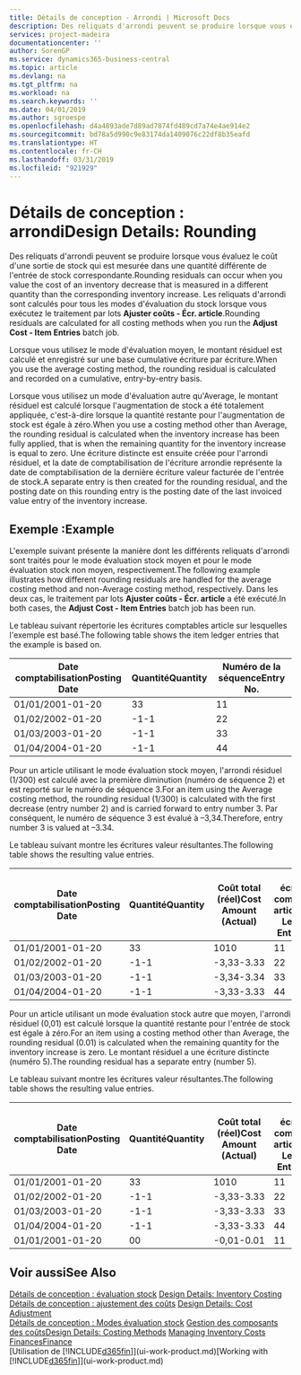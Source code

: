 ```yaml
---
title: Détails de conception - Arrondi | Microsoft Docs
description: Des reliquats d'arrondi peuvent se produire lorsque vous évaluez le coût d'une sortie de stock qui est mesurée dans une quantité différente de l'entrée de stock correspondante. Les reliquats d'arrondi sont calculés pour tous les modes d'évaluation du stock lorsque vous exécutez le traitement par lots **Ajuster coûts - Écr. article**.
services: project-madeira
documentationcenter: ''
author: SorenGP
ms.service: dynamics365-business-central
ms.topic: article
ms.devlang: na
ms.tgt_pltfrm: na
ms.workload: na
ms.search.keywords: ''
ms.date: 04/01/2019
ms.author: sgroespe
ms.openlocfilehash: d4a4893ade7d89ad7874fd489cd7a74e4ae914e2
ms.sourcegitcommit: bd78a5d990c9e83174da1409076c22df8b35eafd
ms.translationtype: HT
ms.contentlocale: fr-CH
ms.lasthandoff: 03/31/2019
ms.locfileid: "921929"
---
```

# <a name="design-details-rounding"></a><span data-ttu-id="3405f-104">Détails de conception : arrondi</span><span class="sxs-lookup"><span data-stu-id="3405f-104">Design Details: Rounding</span></span>
<span data-ttu-id="3405f-105">Des reliquats d'arrondi peuvent se produire lorsque vous évaluez le coût d'une sortie de stock qui est mesurée dans une quantité différente de l'entrée de stock correspondante.</span><span class="sxs-lookup"><span data-stu-id="3405f-105">Rounding residuals can occur when you value the cost of an inventory decrease that is measured in a different quantity than the corresponding inventory increase.</span></span> <span data-ttu-id="3405f-106">Les reliquats d'arrondi sont calculés pour tous les modes d'évaluation du stock lorsque vous exécutez le traitement par lots **Ajuster coûts - Écr. article**.</span><span class="sxs-lookup"><span data-stu-id="3405f-106">Rounding residuals are calculated for all costing methods when you run the **Adjust Cost - Item Entries** batch job.</span></span>  

 <span data-ttu-id="3405f-107">Lorsque vous utilisez le mode d'évaluation moyen, le montant résiduel est calculé et enregistré sur une base cumulative écriture par écriture.</span><span class="sxs-lookup"><span data-stu-id="3405f-107">When you use the average costing method, the rounding residual is calculated and recorded on a cumulative, entry-by-entry basis.</span></span>  

 <span data-ttu-id="3405f-108">Lorsque vous utilisez un mode d'évaluation autre qu'Average, le montant résiduel est calculé lorsque l'augmentation de stock a été totalement appliquée, c'est-à-dire lorsque la quantité restante pour l'augmentation de stock est égale à zéro.</span><span class="sxs-lookup"><span data-stu-id="3405f-108">When you use a costing method other than Average, the rounding residual is calculated when the inventory increase has been fully applied, that is when the remaining quantity for the inventory increase is equal to zero.</span></span> <span data-ttu-id="3405f-109">Une écriture distincte est ensuite créée pour l'arrondi résiduel, et la date de comptabilisation de l'écriture arrondie représente la date de comptabilisation de la dernière écriture valeur facturée de l'entrée de stock.</span><span class="sxs-lookup"><span data-stu-id="3405f-109">A separate entry is then created for the rounding residual, and the posting date on this rounding entry is the posting date of the last invoiced value entry of the inventory increase.</span></span>  

## <a name="example"></a><span data-ttu-id="3405f-110">Exemple :</span><span class="sxs-lookup"><span data-stu-id="3405f-110">Example</span></span>  
 <span data-ttu-id="3405f-111">L'exemple suivant présente la manière dont les différents reliquats d'arrondi sont traités pour le mode évaluation stock moyen et pour le mode évaluation stock non moyen, respectivement.</span><span class="sxs-lookup"><span data-stu-id="3405f-111">The following example illustrates how different rounding residuals are handled for the average costing method and non-Average costing method, respectively.</span></span> <span data-ttu-id="3405f-112">Dans les deux cas, le traitement par lots **Ajuster coûts - Écr. article** a été exécuté.</span><span class="sxs-lookup"><span data-stu-id="3405f-112">In both cases, the **Adjust Cost - Item Entries** batch job has been run.</span></span>  

 <span data-ttu-id="3405f-113">Le tableau suivant répertorie les écritures comptables article sur lesquelles l'exemple est basé.</span><span class="sxs-lookup"><span data-stu-id="3405f-113">The following table shows the item ledger entries that the example is based on.</span></span>  

|<span data-ttu-id="3405f-114">Date comptabilisation</span><span class="sxs-lookup"><span data-stu-id="3405f-114">Posting Date</span></span>|<span data-ttu-id="3405f-115">Quantité</span><span class="sxs-lookup"><span data-stu-id="3405f-115">Quantity</span></span>|<span data-ttu-id="3405f-116">Numéro de la séquence</span><span class="sxs-lookup"><span data-stu-id="3405f-116">Entry No.</span></span>|  
|------------------|--------------|---------------|  
|<span data-ttu-id="3405f-117">01/01/20</span><span class="sxs-lookup"><span data-stu-id="3405f-117">01-01-20</span></span>|<span data-ttu-id="3405f-118">3</span><span class="sxs-lookup"><span data-stu-id="3405f-118">3</span></span>|<span data-ttu-id="3405f-119">1</span><span class="sxs-lookup"><span data-stu-id="3405f-119">1</span></span>|  
|<span data-ttu-id="3405f-120">01/02/20</span><span class="sxs-lookup"><span data-stu-id="3405f-120">02-01-20</span></span>|<span data-ttu-id="3405f-121">-1</span><span class="sxs-lookup"><span data-stu-id="3405f-121">-1</span></span>|<span data-ttu-id="3405f-122">2</span><span class="sxs-lookup"><span data-stu-id="3405f-122">2</span></span>|  
|<span data-ttu-id="3405f-123">01/03/20</span><span class="sxs-lookup"><span data-stu-id="3405f-123">03-01-20</span></span>|<span data-ttu-id="3405f-124">-1</span><span class="sxs-lookup"><span data-stu-id="3405f-124">-1</span></span>|<span data-ttu-id="3405f-125">3</span><span class="sxs-lookup"><span data-stu-id="3405f-125">3</span></span>|  
|<span data-ttu-id="3405f-126">01/04/20</span><span class="sxs-lookup"><span data-stu-id="3405f-126">04-01-20</span></span>|<span data-ttu-id="3405f-127">-1</span><span class="sxs-lookup"><span data-stu-id="3405f-127">-1</span></span>|<span data-ttu-id="3405f-128">4</span><span class="sxs-lookup"><span data-stu-id="3405f-128">4</span></span>|  

 <span data-ttu-id="3405f-129">Pour un article utilisant le mode évaluation stock moyen, l'arrondi résiduel (1/300) est calculé avec la première diminution (numéro de séquence 2) et est reporté sur le numéro de séquence 3.</span><span class="sxs-lookup"><span data-stu-id="3405f-129">For an item using the Average costing method, the rounding residual (1/300) is calculated with the first decrease (entry number 2) and is carried forward to entry number 3.</span></span> <span data-ttu-id="3405f-130">Par conséquent, le numéro de séquence 3 est évalué à –3,34.</span><span class="sxs-lookup"><span data-stu-id="3405f-130">Therefore, entry number 3 is valued at –3.34.</span></span>  

 <span data-ttu-id="3405f-131">Le tableau suivant montre les écritures valeur résultantes.</span><span class="sxs-lookup"><span data-stu-id="3405f-131">The following table shows the resulting value entries.</span></span>  

|<span data-ttu-id="3405f-132">Date comptabilisation</span><span class="sxs-lookup"><span data-stu-id="3405f-132">Posting Date</span></span>|<span data-ttu-id="3405f-133">Quantité</span><span class="sxs-lookup"><span data-stu-id="3405f-133">Quantity</span></span>|<span data-ttu-id="3405f-134">Coût total (réel)</span><span class="sxs-lookup"><span data-stu-id="3405f-134">Cost Amount (Actual)</span></span>|<span data-ttu-id="3405f-135">N° écriture comptable article</span><span class="sxs-lookup"><span data-stu-id="3405f-135">Item Ledger Entry No.</span></span>|<span data-ttu-id="3405f-136">Numéro de la séquence</span><span class="sxs-lookup"><span data-stu-id="3405f-136">Entry No.</span></span>|  
|------------------|--------------|----------------------------|---------------------------|---------------|  
|<span data-ttu-id="3405f-137">01/01/20</span><span class="sxs-lookup"><span data-stu-id="3405f-137">01-01-20</span></span>|<span data-ttu-id="3405f-138">3</span><span class="sxs-lookup"><span data-stu-id="3405f-138">3</span></span>|<span data-ttu-id="3405f-139">10</span><span class="sxs-lookup"><span data-stu-id="3405f-139">10</span></span>|<span data-ttu-id="3405f-140">1</span><span class="sxs-lookup"><span data-stu-id="3405f-140">1</span></span>|<span data-ttu-id="3405f-141">1</span><span class="sxs-lookup"><span data-stu-id="3405f-141">1</span></span>|  
|<span data-ttu-id="3405f-142">01/02/20</span><span class="sxs-lookup"><span data-stu-id="3405f-142">02-01-20</span></span>|<span data-ttu-id="3405f-143">-1</span><span class="sxs-lookup"><span data-stu-id="3405f-143">-1</span></span>|<span data-ttu-id="3405f-144">-3,33</span><span class="sxs-lookup"><span data-stu-id="3405f-144">-3.33</span></span>|<span data-ttu-id="3405f-145">2</span><span class="sxs-lookup"><span data-stu-id="3405f-145">2</span></span>|<span data-ttu-id="3405f-146">2</span><span class="sxs-lookup"><span data-stu-id="3405f-146">2</span></span>|  
|<span data-ttu-id="3405f-147">01/03/20</span><span class="sxs-lookup"><span data-stu-id="3405f-147">03-01-20</span></span>|<span data-ttu-id="3405f-148">-1</span><span class="sxs-lookup"><span data-stu-id="3405f-148">-1</span></span>|<span data-ttu-id="3405f-149">-3,34</span><span class="sxs-lookup"><span data-stu-id="3405f-149">-3.34</span></span>|<span data-ttu-id="3405f-150">3</span><span class="sxs-lookup"><span data-stu-id="3405f-150">3</span></span>|<span data-ttu-id="3405f-151">3</span><span class="sxs-lookup"><span data-stu-id="3405f-151">3</span></span>|  
|<span data-ttu-id="3405f-152">01/04/20</span><span class="sxs-lookup"><span data-stu-id="3405f-152">04-01-20</span></span>|<span data-ttu-id="3405f-153">-1</span><span class="sxs-lookup"><span data-stu-id="3405f-153">-1</span></span>|<span data-ttu-id="3405f-154">-3,33</span><span class="sxs-lookup"><span data-stu-id="3405f-154">-3.33</span></span>|<span data-ttu-id="3405f-155">4</span><span class="sxs-lookup"><span data-stu-id="3405f-155">4</span></span>|<span data-ttu-id="3405f-156">4</span><span class="sxs-lookup"><span data-stu-id="3405f-156">4</span></span>|  

 <span data-ttu-id="3405f-157">Pour un article utilisant un mode évaluation stock autre que moyen, l'arrondi résiduel (0,01) est calculé lorsque la quantité restante pour l'entrée de stock est égale à zéro.</span><span class="sxs-lookup"><span data-stu-id="3405f-157">For an item using a costing method other than Average, the rounding residual (0.01) is calculated when the remaining quantity for the inventory increase is zero.</span></span> <span data-ttu-id="3405f-158">Le montant résiduel a une écriture distincte (numéro 5).</span><span class="sxs-lookup"><span data-stu-id="3405f-158">The rounding residual has a separate entry (number 5).</span></span>  

 <span data-ttu-id="3405f-159">Le tableau suivant montre les écritures valeur résultantes.</span><span class="sxs-lookup"><span data-stu-id="3405f-159">The following table shows the resulting value entries.</span></span>  

|<span data-ttu-id="3405f-160">Date comptabilisation</span><span class="sxs-lookup"><span data-stu-id="3405f-160">Posting Date</span></span>|<span data-ttu-id="3405f-161">Quantité</span><span class="sxs-lookup"><span data-stu-id="3405f-161">Quantity</span></span>|<span data-ttu-id="3405f-162">Coût total (réel)</span><span class="sxs-lookup"><span data-stu-id="3405f-162">Cost Amount (Actual)</span></span>|<span data-ttu-id="3405f-163">N° écriture comptable article</span><span class="sxs-lookup"><span data-stu-id="3405f-163">Item Ledger Entry No.</span></span>|<span data-ttu-id="3405f-164">Numéro de la séquence</span><span class="sxs-lookup"><span data-stu-id="3405f-164">Entry No.</span></span>|  
|------------------|--------------|----------------------------|---------------------------|---------------|  
|<span data-ttu-id="3405f-165">01/01/20</span><span class="sxs-lookup"><span data-stu-id="3405f-165">01-01-20</span></span>|<span data-ttu-id="3405f-166">3</span><span class="sxs-lookup"><span data-stu-id="3405f-166">3</span></span>|<span data-ttu-id="3405f-167">10</span><span class="sxs-lookup"><span data-stu-id="3405f-167">10</span></span>|<span data-ttu-id="3405f-168">1</span><span class="sxs-lookup"><span data-stu-id="3405f-168">1</span></span>|<span data-ttu-id="3405f-169">1</span><span class="sxs-lookup"><span data-stu-id="3405f-169">1</span></span>|  
|<span data-ttu-id="3405f-170">01/02/20</span><span class="sxs-lookup"><span data-stu-id="3405f-170">02-01-20</span></span>|<span data-ttu-id="3405f-171">-1</span><span class="sxs-lookup"><span data-stu-id="3405f-171">-1</span></span>|<span data-ttu-id="3405f-172">-3,33</span><span class="sxs-lookup"><span data-stu-id="3405f-172">-3.33</span></span>|<span data-ttu-id="3405f-173">2</span><span class="sxs-lookup"><span data-stu-id="3405f-173">2</span></span>|<span data-ttu-id="3405f-174">2</span><span class="sxs-lookup"><span data-stu-id="3405f-174">2</span></span>|  
|<span data-ttu-id="3405f-175">01/03/20</span><span class="sxs-lookup"><span data-stu-id="3405f-175">03-01-20</span></span>|<span data-ttu-id="3405f-176">-1</span><span class="sxs-lookup"><span data-stu-id="3405f-176">-1</span></span>|<span data-ttu-id="3405f-177">-3,33</span><span class="sxs-lookup"><span data-stu-id="3405f-177">-3.33</span></span>|<span data-ttu-id="3405f-178">3</span><span class="sxs-lookup"><span data-stu-id="3405f-178">3</span></span>|<span data-ttu-id="3405f-179">3</span><span class="sxs-lookup"><span data-stu-id="3405f-179">3</span></span>|  
|<span data-ttu-id="3405f-180">01/04/20</span><span class="sxs-lookup"><span data-stu-id="3405f-180">04-01-20</span></span>|<span data-ttu-id="3405f-181">-1</span><span class="sxs-lookup"><span data-stu-id="3405f-181">-1</span></span>|<span data-ttu-id="3405f-182">-3,33</span><span class="sxs-lookup"><span data-stu-id="3405f-182">-3.33</span></span>|<span data-ttu-id="3405f-183">4</span><span class="sxs-lookup"><span data-stu-id="3405f-183">4</span></span>|<span data-ttu-id="3405f-184">4</span><span class="sxs-lookup"><span data-stu-id="3405f-184">4</span></span>|  
|<span data-ttu-id="3405f-185">01/01/20</span><span class="sxs-lookup"><span data-stu-id="3405f-185">01-01-20</span></span>|<span data-ttu-id="3405f-186">0</span><span class="sxs-lookup"><span data-stu-id="3405f-186">0</span></span>|<span data-ttu-id="3405f-187">-0,01</span><span class="sxs-lookup"><span data-stu-id="3405f-187">-0.01</span></span>|<span data-ttu-id="3405f-188">1</span><span class="sxs-lookup"><span data-stu-id="3405f-188">1</span></span>|<span data-ttu-id="3405f-189">5</span><span class="sxs-lookup"><span data-stu-id="3405f-189">5</span></span>|  

## <a name="see-also"></a><span data-ttu-id="3405f-190">Voir aussi</span><span class="sxs-lookup"><span data-stu-id="3405f-190">See Also</span></span>  
 <span data-ttu-id="3405f-191">[Détails de conception : évaluation stock](design-details-inventory-costing.md) </span><span class="sxs-lookup"><span data-stu-id="3405f-191">[Design Details: Inventory Costing](design-details-inventory-costing.md) </span></span>  
 <span data-ttu-id="3405f-192">[Détails de conception : ajustement des coûts](design-details-cost-adjustment.md) </span><span class="sxs-lookup"><span data-stu-id="3405f-192">[Design Details: Cost Adjustment](design-details-cost-adjustment.md) </span></span>  
 <span data-ttu-id="3405f-193">[Détails de conception : Modes évaluation stock](design-details-costing-methods.md) [Gestion des composants des coûts](finance-manage-inventory-costs.md)</span><span class="sxs-lookup"><span data-stu-id="3405f-193">[Design Details: Costing Methods](design-details-costing-methods.md) [Managing Inventory Costs](finance-manage-inventory-costs.md)</span></span>  
 [<span data-ttu-id="3405f-194">Finances</span><span class="sxs-lookup"><span data-stu-id="3405f-194">Finance</span></span>](finance.md)  
 <span data-ttu-id="3405f-195">[Utilisation de [!INCLUDE[d365fin](includes/d365fin_md.md)]](ui-work-product.md)</span><span class="sxs-lookup"><span data-stu-id="3405f-195">[Working with [!INCLUDE[d365fin](includes/d365fin_md.md)]](ui-work-product.md)</span></span>
